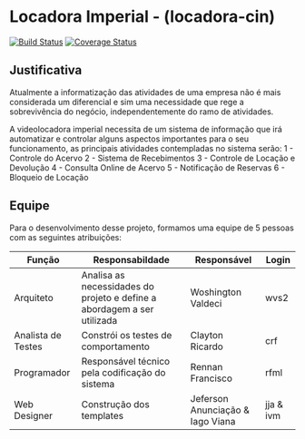 # Locadora Imperial - (locadora-cin)
[![Build Status](https://travis-ci.org/mprof2018/locadora-cin.svg?branch=master)](https://travis-ci.org/mprof2018/locadora-cin) [![Coverage Status](https://coveralls.io/repos/github/mprof2018/locadora-cin/badge.svg?branch=master)](https://coveralls.io/github/mprof2018/locadora-cin?branch=master)


## Justificativa
Atualmente a informatização das atividades de uma empresa não é mais considerada um diferencial e sim uma necessidade que rege a sobrevivência do negócio, independentemente do ramo de atividades.

A videolocadora imperial necessita de um sistema de informação que irá automatizar e controlar alguns aspectos importantes para o seu funcionamento, as principais atividades contempladas no sistema serão:
  1 - Controle do Acervo
  2 - Sistema de Recebimentos
  3 - Controle de Locação e Devolução
  4 - Consulta Online de Acervo
  5 - Notificação de Reservas
  6 - Bloqueio de Locação

## Equipe

Para o desenvolvimento desse projeto, formamos uma equipe de 5 pessoas com as seguintes atribuições:

Função| Responsabildade| Responsável                      | Login     
---------|-----------|----------------------------------|-----------
Arquiteto| Analisa as necessidades do projeto e define a abordagem a ser utilizada  | Woshington Valdeci| wvs2
Analista de Testes| Constrói os testes de comportamento| Clayton Ricardo| crf 
Programador| Responsável técnico pela codificação do sistema| Rennan Francisco| rfml
Web Designer| Construção dos templates| Jeferson Anunciação & Iago Viana | jja & ivm
